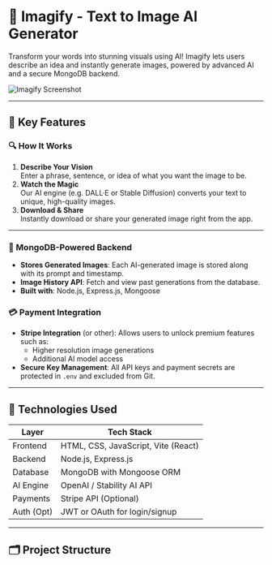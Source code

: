 # 🧠 Imagify - Text to Image AI Generator

Transform your words into stunning visuals using AI! Imagify lets users describe an idea and instantly generate images, powered by advanced AI and a secure MongoDB backend.

![Imagify Screenshot](https://github.com/Dhivya2718/Imagify-text-to-image-ai/assets/your-image-path)

---

## 🚀 Key Features

### 🔍 How It Works
1. **Describe Your Vision**  
   Enter a phrase, sentence, or idea of what you want the image to be.
2. **Watch the Magic**  
   Our AI engine (e.g. DALL·E or Stable Diffusion) converts your text to unique, high-quality images.
3. **Download & Share**  
   Instantly download or share your generated image right from the app.

---

### 💾 MongoDB-Powered Backend
- **Stores Generated Images**: Each AI-generated image is stored along with its prompt and timestamp.
- **Image History API**: Fetch and view past generations from the database.
- **Built with**: Node.js, Express.js, Mongoose

### 💳 Payment Integration
- **Stripe Integration** (or other): Allows users to unlock premium features such as:
  - Higher resolution image generations
  - Additional AI model access
- **Secure Key Management**: All API keys and payment secrets are protected in `.env` and excluded from Git.

---

## 🧰 Technologies Used

| Layer       | Tech Stack                           |
|-------------|---------------------------------------|
| Frontend    | HTML, CSS, JavaScript, Vite (React)  |
| Backend     | Node.js, Express.js                  |
| Database    | MongoDB with Mongoose ORM            |
| AI Engine   | OpenAI / Stability AI API            |
| Payments    | Stripe API (Optional)                |
| Auth (Opt)  | JWT or OAuth for login/signup        |

---

## 🗂️ Project Structure

